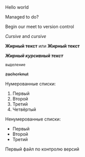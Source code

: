 Hello world

Managed to do?

Begin our meet to version control

*Cursive* and _cursive_

**Жирный текст** или __Жирный текст__

***Жирный курсивный текст***

``выделение``

~~zacherknut~~

Нумерованные списки:

1. Первый
2. Второй
3. Третий
4. Четвёртый

Ненумерованные списки:
* Первый
* Второй
* Третий

Первый файл по контролю версий
